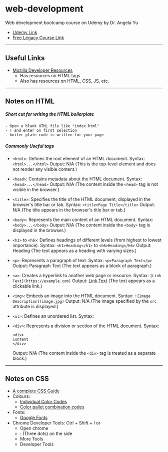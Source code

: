 # web-development
Web development bootcamp course on Udemy by Dr. Angela Yu
- [Udemy Link](https://www.udemy.com/course/the-complete-web-development-bootcamp/)
- [Free Legacy Course Link](https://appbrewery.com/courses/legacy-complete-web-development-course/lectures/46570088)

<hr />

## Useful Links
- [Mozilla Developer Resources](https://developer.mozilla.org/en-US/docs/Web/HTML/Element/Heading_Elements)
    - Has resources on HTML tags 
    - Also has resources on HTML, CSS, JS, etc.

<hr />

## Notes on HTML
##### Short cut for writing the **HTML boilerplate**
    - Open a blank HTML file like "index.html"
    - ! and enter on first selection
    - boiler plate code is written for your page

##### Commonly Useful tags

- `<html>`: Defines the root element of an HTML document.
   Syntax: `<html>...</html>`
   Output: N/A (This is the top-level element and does not render any visible content.)

- `<head>`: Contains metadata about the HTML document.
   Syntax: `<head>...</head>`
   Output: N/A (The content inside the `<head>` tag is not visible in the browser.)

- `<title>`: Specifies the title of the HTML document, displayed in the browser's title bar or tab.
   Syntax: `<title>Page Title</title>`
   Output: N/A (The title appears in the browser's title bar or tab.)

- `<body>`: Represents the main content of an HTML document.
   Syntax: `<body>...</body>`
   Output: N/A (The content inside the `<body>` tag is displayed in the browser.)

- `<h1>` to `<h6>`: Defines headings of different levels (from highest to lowest importance).
   Syntax: `<h1>Heading</h1>` to `<h6>Heading</h6>`
   Output: Heading (The text appears as a heading with varying sizes.)

- `<p>`: Represents a paragraph of text.
   Syntax: `<p>Paragraph Text</p>`
   Output: Paragraph Text (The text appears as a block of paragraph.)

- `<a>`: Creates a hyperlink to another web page or resource.
   Syntax: `[Link Text](https://example.com)`
   Output: [Link Text](https://example.com) (The text appears as a clickable link.)

- `<img>`: Embeds an image into the HTML document.
   Syntax: `![Image Description](image.jpg)`
   Output: N/A (The image specified by the `src` attribute is displayed.)

- `<ul>`: Defines an unordered list.
   Syntax:

- `<div>`: Represents a division or section of the HTML document.
   Syntax:
   ```
   <div>
   Content
   </div>
   ```
   Output: N/A (The content inside the `<div>` tag is treated as a separate block.)

<hr />

## Notes on CSS

- [A complete CSS Guide](https://css-tricks.com/snippets/css/a-guide-to-flexbox/)
- Colours:
   - [Individual Color Codes](https://developer.mozilla.org/en-US/docs/Web/CSS/named-color) 
   - [Color pallet combination codes](https://colorhunt.co/palettes/popular)
- Fonts:
   - [Google Fonts](fonts.google.com)
- Chrome Developer Tools: Ctrl + Shift + I or
   - Open chrome 
   - : (Three dots) on the side 
   - More Tools 
   - Developer Tools